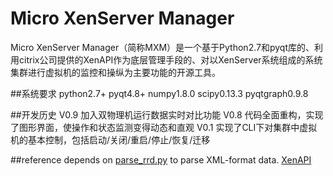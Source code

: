 Micro XenServer Manager
=======================

Micro XenServer Manager（简称MXM）是一个基于Python2.7和pyqt库的、利用citrix公司提供的XenAPI作为底层管理手段的、对以XenServer系统组成的系统集群进行虚拟机的监控和操纵为主要功能的开源工具。

##系统要求
python2.7+
pyqt4.8+
numpy1.8.0
scipy0.13.3
pyqtgraph0.9.8

##开发历史
V0.9
加入双物理机运行数据实时对比功能
V0.8
代码全面重构，实现了图形界面，使操作和状态监测变得动态和直观
V0.1
实现了CLI下对集群中虚拟机的基本控制，包括启动/关闭/重启/停止/恢复/迁移

##reference
depends on [parse_rrd.py](https://github.com/wawrzek/XenRRD) to parse XML-format data.
[XenAPI](http://www.xenserver.org/partners/developing-products-for-xenserver.html)